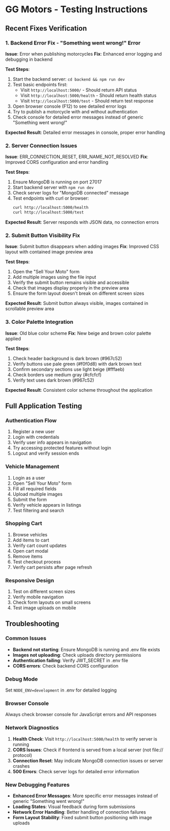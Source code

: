 # GG Motors - Testing Instructions

## Recent Fixes Verification

### 1. Backend Error Fix - "Something went wrong!" Error
**Issue**: Error when publishing motorcycles
**Fix**: Enhanced error logging and debugging in backend

**Test Steps**:
1. Start the backend server: `cd backend && npm run dev`
2. Test basic endpoints first:
   - Visit `http://localhost:5000/` - Should return API status
   - Visit `http://localhost:5000/health` - Should return health status
   - Visit `http://localhost:5000/test` - Should return test response
3. Open browser console (F12) to see detailed error logs
4. Try to publish a motorcycle with and without authentication
5. Check console for detailed error messages instead of generic "Something went wrong!"

**Expected Result**: Detailed error messages in console, proper error handling

### 2. Server Connection Issues
**Issue**: ERR_CONNECTION_RESET, ERR_NAME_NOT_RESOLVED
**Fix**: Improved CORS configuration and error handling

**Test Steps**:
1. Ensure MongoDB is running on port 27017
2. Start backend server with `npm run dev`
3. Check server logs for "MongoDB connected" message
4. Test endpoints with curl or browser:
   ```bash
   curl http://localhost:5000/health
   curl http://localhost:5000/test
   ```

**Expected Result**: Server responds with JSON data, no connection errors

### 2. Submit Button Visibility Fix
**Issue**: Submit button disappears when adding images
**Fix**: Improved CSS layout with contained image preview area

**Test Steps**:
1. Open the "Sell Your Moto" form
2. Add multiple images using the file input
3. Verify the submit button remains visible and accessible
4. Check that images display properly in the preview area
5. Ensure the form layout doesn't break on different screen sizes

**Expected Result**: Submit button always visible, images contained in scrollable preview area

### 3. Color Palette Integration
**Issue**: Old blue color scheme
**Fix**: New beige and brown color palette applied

**Test Steps**:
1. Check header background is dark brown (#967c52)
2. Verify buttons use pale green (#f0f0d8) with dark brown text
3. Confirm secondary sections use light beige (#fffaeb)
4. Check borders use medium gray (#cfcfcf)
5. Verify text uses dark brown (#967c52)

**Expected Result**: Consistent color scheme throughout the application

## Full Application Testing

### Authentication Flow
1. Register a new user
2. Login with credentials
3. Verify user info appears in navigation
4. Try accessing protected features without login
5. Logout and verify session ends

### Vehicle Management
1. Login as a user
2. Open "Sell Your Moto" form
3. Fill all required fields
4. Upload multiple images
5. Submit the form
6. Verify vehicle appears in listings
7. Test filtering and search

### Shopping Cart
1. Browse vehicles
2. Add items to cart
3. Verify cart count updates
4. Open cart modal
5. Remove items
6. Test checkout process
7. Verify cart persists after page refresh

### Responsive Design
1. Test on different screen sizes
2. Verify mobile navigation
3. Check form layouts on small screens
4. Test image uploads on mobile

## Troubleshooting

### Common Issues
- **Backend not starting**: Ensure MongoDB is running and .env file exists
- **Images not uploading**: Check uploads directory permissions
- **Authentication failing**: Verify JWT_SECRET in .env file
- **CORS errors**: Check backend CORS configuration

### Debug Mode
Set `NODE_ENV=development` in .env for detailed logging

### Browser Console
Always check browser console for JavaScript errors and API responses

### Network Diagnostics
1. **Health Check**: Visit `http://localhost:5000/health` to verify server is running
2. **CORS Issues**: Check if frontend is served from a local server (not file:// protocol)
3. **Connection Reset**: May indicate MongoDB connection issues or server crashes
4. **500 Errors**: Check server logs for detailed error information

### New Debugging Features
- **Enhanced Error Messages**: More specific error messages instead of generic "Something went wrong!"
- **Loading States**: Visual feedback during form submissions
- **Network Error Handling**: Better handling of connection failures
- **Form Layout Stability**: Fixed submit button positioning with image uploads